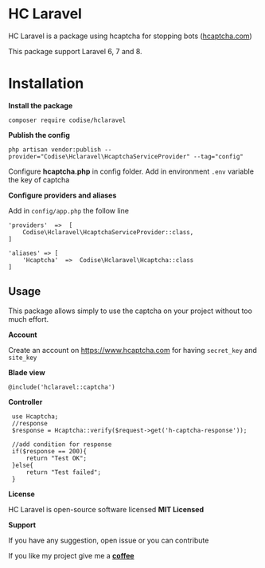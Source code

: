 ﻿# HC Laravel

HC Laravel is a package using hcaptcha for stopping bots ([hcaptcha.com](https://www.hcaptcha.com))

This package support Laravel 6, 7 and 8.

# Installation

**Install the package**

    composer require codise/hclaravel

**Publish the config**

    php artisan vendor:publish --provider="Codise\Hclaravel\HcaptchaServiceProvider" --tag="config"
   
   
Configure **hcaptcha.php** in config folder.  Add in environment `.env` variable the key of captcha


**Configure providers and aliases**

Add in `config/app.php` the follow line
		

    'providers'  =>  [
    	Codise\Hclaravel\HcaptchaServiceProvider::class,
    ]
    
    'aliases' => [
        'Hcaptcha'  =>  Codise\Hclaravel\Hcaptcha::class
    ]

## Usage

This package allows simply to use the captcha on your project without too much effort.

**Account**

Create an account on https://www.hcaptcha.com for having `secret_key` and `site_key`

**Blade view**

`@include('hclaravel::captcha')`
 
**Controller** 

     use Hcaptcha;
     //response
     $response = Hcaptcha::verify($request->get('h-captcha-response'));
     
     //add condition for response
     if($response == 200){
	     return "Test OK";
     }else{
	     return "Test failed";
     }
     
**License**

HC Laravel is open-source software licensed  **MIT Licensed**

**Support**

If you have any suggestion, open issue or you can contribute


If you like my project give me a **[coffee](https://www.patreon.com/tojorodialson)** 

